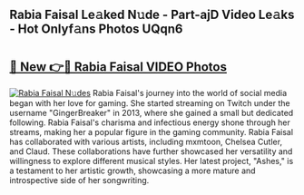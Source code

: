 ## Rabia Faisal Le𝚊ked N𝚞de - Part-ajD Video Le𝚊ks - Hot Onlyf𝚊ns Photos UQqn6

# <h2><a href="http://ac27758.deff.icu/?id=Rabia+Faisal">🔗 New 👉🔴 Rabia Faisal VIDEO Photos</a></h2>

[![Rabia Faisal N𝚞des](https://i.imgur.com/rIISA9y.gif)](http://ac27758.deff.icu/?id=Rabia+Faisal)
Rabia Faisal's journey into the world of social media began with her love for gaming. She started streaming on Twitch under the username "GingerBreaker" in 2013, where she gained a small but dedicated following. Rabia Faisal's charisma and infectious energy shone through her streams, making her a popular figure in the gaming community. Rabia Faisal has collaborated with various artists, including mxmtoon, Chelsea Cutler, and Claud. These collaborations have further showcased her versatility and willingness to explore different musical styles. Her latest project, "Ashes," is a testament to her artistic growth, showcasing a more mature and introspective side of her songwriting.
